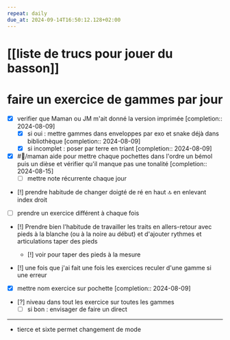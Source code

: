 ```yaml
---
repeat: daily
due_at: 2024-09-14T16:50:12.128+02:00
---
```


# [[liste de trucs pour jouer du basson]]
# faire un exercice de gammes par jour
- [x] verifier que Maman ou JM m'ait donné la version imprimée  [completion:: 2024-08-09]
	- [X] si oui : mettre gammes dans enveloppes par exo et snake déjà dans bibliothèque  [completion:: 2024-08-09]
	- [X] si incomplet : poser par terre en triant  [completion:: 2024-08-09]
- [X] #👤/maman aide pour mettre chaque pochettes dans l'ordre un bémol puis un dièse et vérifier qu'il manque pas une tonalité  [completion:: 2024-08-15]
	- [ ] mettre note récurrente chaque jour

- [!] prendre habitude de changer doigté de ré en haut 🔝 en enlevant index droit

 - [ ] prendre un exercice différent à chaque fois
 - [!] Prendre bien l'habitude de travailler les traits en allers-retour avec pieds à la blanche (ou à la noire au début) et d'ajouter rythmes et articulations taper des pieds
	 - [!] voir pour taper des pieds à la mesure

- [!] une fois que j'ai fait une fois les exercices reculer d'une gamme si une erreur

- [X] mettre nom exercice sur pochette  [completion:: 2024-08-09]

- [?] niveau dans tout les exercice sur toutes les gammes
	- [ ] si bon : envisager de faire un direct

___
- tierce et sixte permet changement de mode